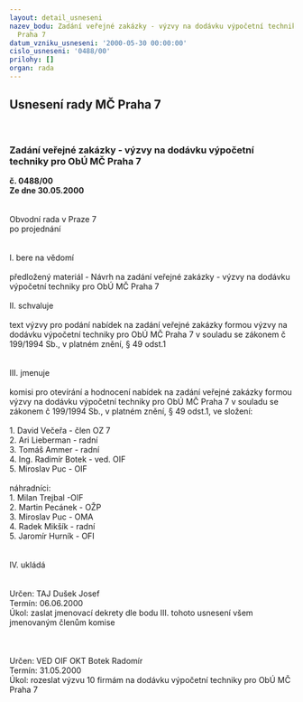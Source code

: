 ```yaml
---
layout: detail_usneseni
nazev_bodu: Zadání veřejné zakázky - výzvy na dodávku výpočetní techniky pro ObÚ MČ
  Praha 7
datum_vzniku_usneseni: '2000-05-30 00:00:00'
cislo_usneseni: '0488/00'
prilohy: []
organ: rada
---
```

<div id="ucUsn_pList" class="usn">
	<span><h2>Usnesení rady MČ Praha 7 </h2>
<br></span><div class="standBody">
<span><h3>Zadání veřejné zakázky - výzvy na dodávku výpočetní techniky pro ObÚ MČ Praha 7</h3></span><div class="center">
		<strong>č. 0488/00</strong><br>
	</div>
<div class="center">
		<strong>Ze dne 30.05.2000</strong><br><br>
	</div>     <br>Obvodní rada v Praze 7<br>po projednání<br><br><br>I.	bere na vědomí<br><br> předložený materiál - Návrh na zadání veřejné zakázky - výzvy na dodávku výpočetní techniky pro ObÚ MČ Praha 7<br><br>II.	schvaluje <br><br>text výzvy pro podání nabídek na zadání veřejné zakázky formou výzvy na dodávku výpočetní techniky pro ObÚ MČ Praha 7 v souladu se zákonem č 199/1994 Sb., v platném znění, § 49 odst.1<br><br><br>III.	jmenuje<br><br>komisi pro otevírání  a hodnocení nabídek na zadání veřejné zakázky formou výzvy na dodávku výpočetní techniky pro ObÚ MČ Praha 7 v souladu se zákonem č 199/1994 Sb., v platném znění, § 49 odst.1, ve složení:<br><br>1. David Večeřa - člen OZ 7<br>2. Ari Lieberman - radní<br>3. Tomáš Ammer - radní<br>4. Ing. Radimír Botek - ved. OIF<br>5. Miroslav Puc - OIF<br><br>náhradníci:<br>1. Milan Trejbal -OIF<br>2. Martin Pecánek - OŽP<br>3. Miroslav Puc - OMA	<br>4. Radek Mikšík - radní<br>5. Jaromír Hurník - OFI<br><br><br>IV.	ukládá <br><br><br> Určen:	     	TAJ Dušek Josef<br>Termín: 06.06.2000<br>Úkol:	zaslat jmenovací dekrety dle bodu III. tohoto usnesení všem jmenovaným členům komise<br> <br><br><br> Určen:	     	VED OIF OKT Botek Radomír<br>Termín: 31.05.2000<br>Úkol:	rozeslat výzvu 10 firmám na dodávku výpočetní techniky pro ObÚ MČ Praha 7<br>  </div>
</div>